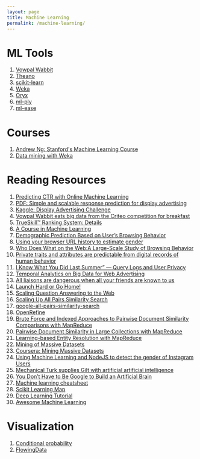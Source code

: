 ```yaml
---
layout: page
title: Machine Learning
permalink: /machine-learning/
---
```


ML Tools
========
1. [Vowpal Wabbit](https://github.com/JohnLangford/vowpal_wabbit)
2. [Theano](http://deeplearning.net/software/theano/index.html#)
3. [scikit-learn](http://scikit-learn.org/stable/index.html)
4. [Weka](http://www.cs.waikato.ac.nz/ml/weka/)
5. [Oryx](https://github.com/cloudera/oryx)
6. [ml-ply](http://mlpy.sourceforge.net/)
7. [ml-ease](http://engineering.linkedin.com/large-scale-machine-learning/open-sourcing-ml-ease)

Courses
=======
1. [Andrew Ng: Stanford's Machine Learning Course](https://www.youtube.com/watch?v=UzxYlbK2c7E)
2. [Data mining with Weka](http://www.cs.waikato.ac.nz/ml/weka/mooc/dataminingwithweka/)


Reading Resources
=================
1. [Predicting CTR with Online Machine Learning](http://mlwave.com/predicting-click-through-rates-with-online-machine-learning/)
2. [PDF: Simple and scalable response prediction for display advertising
](http://people.csail.mit.edu/romer/papers/TISTRespPredAds.pdf)
3. [Kaggle: Display Advertising Challenge](http://www.kaggle.com/c/criteo-display-ad-challenge/forums)
4. [Vowpal Wabbit eats big data from the Criteo competition for breakfast](http://fastml.com/vowpal-wabbit-eats-big-data-from-the-criteo-competition-for-breakfast/)
5. [TrueSkill™ Ranking System: Details](http://research.microsoft.com/en-us/projects/trueskill/details.aspx)
6. [A Course in Machine Learning](http://ciml.info/dl/v0_8/ciml-v0_8-all.pdf)
7. [Demographic Prediction Based on User’s Browsing Behavior](http://www2007.org/papers/paper686.pdf)
8. [Using your browser URL history to estimate gender](http://www.mikeonads.com/2008/07/13/using-your-browser-url-history-estimate-gender/)
9. [Who Does What on the Web:A Large-Scale Study of Browsing Behavior](http://www.aaai.org/ocs/index.php/ICWSM/ICWSM12/paper/viewFile/4660%26lt%3B/4975)
10. [Private traits and attributes are predictable from digital records of human behavior](http://www.pnas.org/content/110/15/5802.full.pdf%20html)
11. [I Know What You Did Last Summer” — Query Logs and User Privacy](http://www.cs.cmu.edu/afs/cs.cmu.edu/user/rosie/www/papers/cikm2007.kanon.pdf)
12. [Temporal Analytics on Big Data for Web Advertising](http://131.107.65.14/pubs/155806/timr-icde2012.pdf)
13. [All liaisons are dangerous when all your friends are known to us](http://arxiv.org/pdf/1012.5913.pdf)
14. [Launch Hard or Go Home!](http://www.idiap.ch/~fleuret/SMLD/2013/Vincent_Etter_-_Launch_Hard_or_Go_Home__Predicting_the_Success_of_Kickstarter_Campaigns.pdf)
15. [Scaling Question Answering to the Web](http://bernstein.iicm.tugraz.at:8080/Ressourcen/Theses/cguetl_diss/diss_html/literatur/Kapitel07/References/Kwok_et_al._2001/p242-kwok.pdf)
16. [Scaling Up All Pairs Similarity Search](http://www2007.org/papers/paper342.pdf)
17. [google-all-pairs-similarity-search](https://code.google.com/p/google-all-pairs-similarity-search/)
18. [OpenRefine](http://openrefine.org/)
19. [Brute Force and Indexed Approaches to Pairwise Document Similarity Comparisons with MapReduce](http://www.umiacs.umd.edu/~jimmylin/publications/Lin_SIGIR2009.pdf)
20. [Pairwise Document Similarity in Large Collections with MapReduce](http://www.ece.umd.edu/~oard/pdf/acl08elsayed2.pdf)
21. [Learning-based Entity Resolution with MapReduce](http://dbs.uni-leipzig.de/file/learning_based_er_with_mr.pdf)
22. [Mining of Massive Datasets](http://www.mmds.org/#ver21)
23. [Coursera: Mining Massive Datasets](https://www.coursera.org/course/mmds)
24. [Using Machine Learning and NodeJS to detect the gender of Instagram Users](http://totems.co/blog/machine-learning-nodejs-gender-instagram/)
25. [Mechanical Turk supplies Gilt with artificial artificial intelligence](http://searchcio.techtarget.com/feature/Mechanical-Turk-supplies-Gilt-with-artificial-artificial-intelligence)
26. [You Don’t Have to Be Google to Build an Artificial Brain](http://www.wired.com/2014/09/google-artificial-brain/)
27. [Machine learning cheatsheet](https://github.com/soulmachine/machine-learning-cheat-sheet)
28. [Scikit Learning Map](http://scikit-learn.org/stable/tutorial/machine_learning_map/)
29. [Deep Learning Tutorial](http://deeplearning.net/tutorial/intro.html)
30. [Awesome Machine Learning](https://github.com/josephmisiti/awesome-machine-learning)

Visualization
=============
1. [Conditional probability](http://setosa.io/conditional/)
2. [FlowingData](http://flowingdata.com/)
